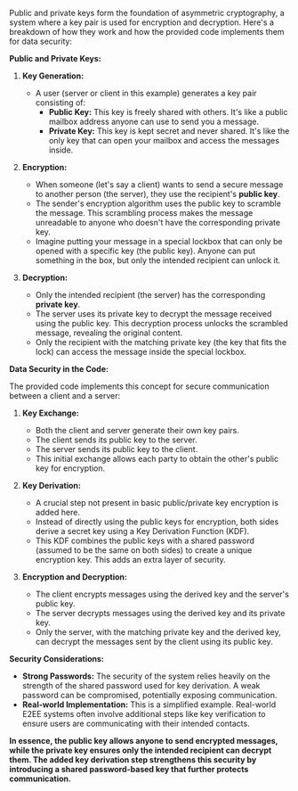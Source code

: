 Public and private keys form the foundation of asymmetric cryptography, a system where a key pair is used for encryption and decryption. Here's a breakdown of how they work and how the provided code implements them for data security:

**Public and Private Keys:**

1. **Key Generation:**
   - A user (server or client in this example) generates a key pair consisting of:
     - **Public Key:** This key is freely shared with others. It's like a public mailbox address anyone can use to send you a message.
     - **Private Key:** This key is kept secret and never shared. It's like the only key that can open your mailbox and access the messages inside.

2. **Encryption:**
   - When someone (let's say a client) wants to send a secure message to another person (the server), they use the recipient's **public key**.
   - The sender's encryption algorithm uses the public key to scramble the message. This scrambling process makes the message unreadable to anyone who doesn't have the corresponding private key.
   - Imagine putting your message in a special lockbox that can only be opened with a specific key (the public key). Anyone can put something in the box, but only the intended recipient can unlock it.

3. **Decryption:**
   - Only the intended recipient (the server) has the corresponding **private key**.
   - The server uses its private key to decrypt the message received using the public key. This decryption process unlocks the scrambled message, revealing the original content.
   - Only the recipient with the matching private key (the key that fits the lock) can access the message inside the special lockbox.

**Data Security in the Code:**

The provided code implements this concept for secure communication between a client and a server:

1. **Key Exchange:**
   - Both the client and server generate their own key pairs.
   - The client sends its public key to the server.
   - The server sends its public key to the client.
   - This initial exchange allows each party to obtain the other's public key for encryption.

2. **Key Derivation:**
   - A crucial step not present in basic public/private key encryption is added here.
   - Instead of directly using the public keys for encryption, both sides derive a secret key using a Key Derivation Function (KDF).
   - This KDF combines the public keys with a shared password (assumed to be the same on both sides) to create a unique encryption key. This adds an extra layer of security.

3. **Encryption and Decryption:**
   - The client encrypts messages using the derived key and the server's public key.
   - The server decrypts messages using the derived key and its private key.
   - Only the server, with the matching private key and the derived key, can decrypt the messages sent by the client using its public key.

**Security Considerations:**

- **Strong Passwords:** The security of the system relies heavily on the strength of the shared password used for key derivation. A weak password can be compromised, potentially exposing communication.
- **Real-world Implementation:** This is a simplified example. Real-world E2EE systems often involve additional steps like key verification to ensure users are communicating with their intended contacts.

**In essence, the public key allows anyone to send encrypted messages, while the private key ensures only the intended recipient can decrypt them. The added key derivation step strengthens this security by introducing a shared password-based key that further protects communication.**
